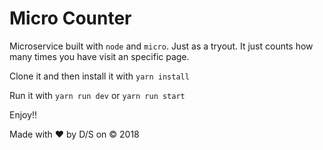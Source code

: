 # Micro Counter 

Microservice built with `node` and `micro`. Just as a tryout. It just counts how many times you have visit an specific page.


Clone it and then install it with `yarn install` 

Run it with `yarn run dev` or `yarn run start`


Enjoy!! 


Made with ❤ by D/S on &copy; 2018